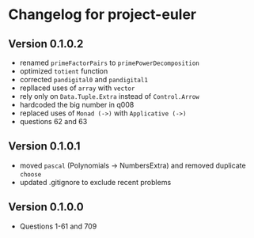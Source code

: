 # Changelog for project-euler

## Version 0.1.0.2
- renamed `primeFactorPairs` to `primePowerDecomposition`
- optimized `totient` function
- corrected `pandigital0` and `pandigital1`
- repllaced uses of `array` with `vector`
- rely only on `Data.Tuple.Extra` instead of `Control.Arrow`
- hardcoded the big number in q008
- replaced uses of `Monad (->)` with `Applicative (->)`
- questions 62 and 63

## Version 0.1.0.1
- moved `pascal` (Polynomials -> NumbersExtra) and removed duplicate `choose`
- updated .gitignore to exclude recent problems

## Version 0.1.0.0
- Questions 1-61 and 709